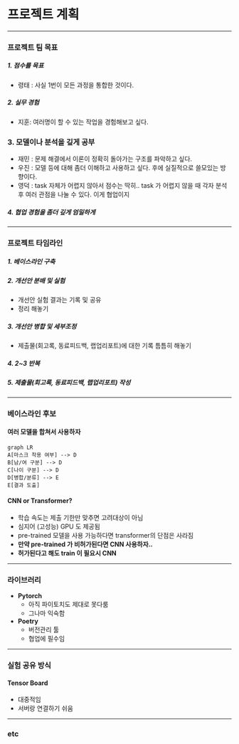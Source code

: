 # 프로젝트 계획
---
### 프로젝트 팀 목표
##### 1. 점수를 목표
   * 령태 :  사실 1번이 모든 과정을 통합한 것이다.
##### 2. 실무 경험
   * 지훈: 여러명이 할 수 있는 작업을 경험해보고 싶다.
### 3. 모델이나 분석을 **깊게** 공부
   * 재민 : 문제 해결에서 이론이 정확히 돌아가는 구조를 파악하고 싶다.
   * 우진 : 모델 등에 대해 좀더 이해하고 사용하고 싶다. 후에 실질적으로 쓸모있는 방향이다.
   * 영덕 : task 자체가 어렵지 않아서 점수는 딱히.. task 가 어렵지 않을 때 각자 분석 후 여러 관점을 나눌 수 있다. 이게 협업이지
##### 4. 협업 경험을 좀더 **깊게** **엄밀하게**
---
### 프로젝트 타임라인
##### 1. 베이스라인 구축
##### 2. 개선안 분배 및 실험
   * 개선안 실험 결과는 기록 및 공유
   * 정리 해놓기
##### 3. 개선안 병합 및 세부조정
   * 제출물(회고록, 동료피드백, 랩업리포트)에 대한 기록 틈틈히 해놓기
##### 4. 2~3 반복
##### 5. 제출물(회고록, 동료피드백, 랩업리포트) 작성
---
### 베이스라인 후보
#### 여러 모델을 합쳐서 사용하자
```mermaid
graph LR
A[마스크 착용 여부] --> D
B[남/여 구분] --> D
C[나이 구분] --> D
D[병합/분류] --> E
E[결과 도출]
```
#### CNN or Transformer?
* 학습 속도는 제출 기한만 맞추면 고려대상이 아님
* 심지어 (고성능) GPU 도 제공됨
* pre-trained 모델을 사용 가능하다면 transformer의 단점은 사라짐
* **만약 pre-trained 가 비허가된다면 CNN 사용하자..**
* **허가된다고 해도 train 이 필요시 CNN**
---
### 라이브러리
* **Pytorch**
  * 아직 파이토치도 제대로 못다룸
  * 그나마 익숙함
* **Poetry**
  * 버전관리 툴
  * 협업에 필수임
---
### 실험 공유 방식
#### Tensor Board
* 대중적임
* 서버랑 연결하기 쉬움
---
### etc
